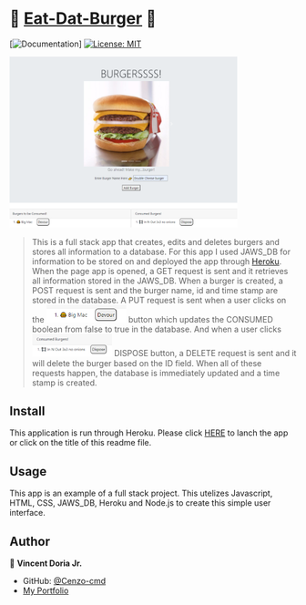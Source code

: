 # 🍔 [Eat-Dat-Burger](https://afternoon-coast-80718.herokuapp.com/) 🍔
[![Documentation](https://img.shields.io/badge/documentation-yes-brightgreen.svg)]
[![License: MIT](https://img.shields.io/badge/License-MIT-yellow.svg)](#)

<img src="/public/assets/img/main.png" width="400px">


> This is a full stack app that creates, edits and deletes burgers and stores all information to a database.  For this app I used JAWS_DB for information to be stored on and deployed the app through [Heroku](https://www.heroku.com/).  When the page app is opened, a GET request is sent and it retrieves all information stored in the JAWS_DB.  When a burger is created, a POST request is sent and the burger name, id and time stamp are stored in the database.  A PUT request is sent when a user clicks on the 
<img src="/public/assets/img/Devour.png" target="_blank" width="140px"> button which updates the CONSUMED boolean from false to true in the database.  And when a user clicks <img src="/public/assets/img/Dispose.png" target="_blank" width="140px"> DISPOSE button, a DELETE request is sent and it will delete the burger based on the ID field.  When all of these requests happen, the database is immediately updated and a time stamp is created.

## Install

This application is run through Heroku.  Please click [HERE](https://afternoon-coast-80718.herokuapp.com/) to lanch the app or click on the title of this readme file.

## Usage

This app is an example of a full stack project.  This utelizes Javascript, HTML, CSS, JAWS_DB, Heroku and Node.js to create this simple user interface. 


## Author

👤 **Vincent Doria Jr.**

* GitHub: [@Cenzo-cmd](https://github.com/Cenzo-cmd)
* [My Portfolio](https://cenzo-cmd.github.io/Responsive-Portfolio/portfolio.html)

